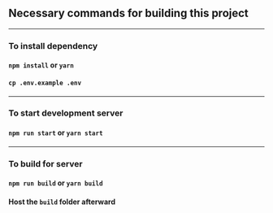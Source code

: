 ## Necessary commands for building this project
-----------------------------------------------

### To install dependency

#### `npm install` or `yarn`
#### `cp .env.example .env`
-----------------------------------------------

### To start development server
#### `npm run start` or `yarn start`
-----------------------------------------------

### To build for server
#### `npm run build` or `yarn build`
#### Host the `build` folder afterward